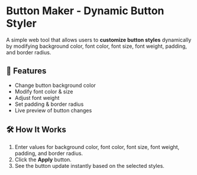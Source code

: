 #  Button Maker - Dynamic Button Styler

A simple web tool that allows users to **customize button styles** dynamically by modifying background color, font color, font size, font weight, padding, and border radius.

## 🚀 Features
-  Change button background color
-  Modify font color & size
-  Adjust font weight
-  Set padding & border radius
-  Live preview of button changes

## 🛠️ How It Works
1. Enter values for background color, font color, font size, font weight, padding, and border radius.
2. Click the **Apply** button.
3. See the button update instantly based on the selected styles.
